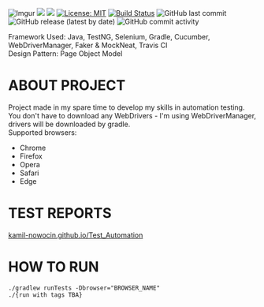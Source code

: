 ![Imgur](https://imgur.com/SeGMpNV.png)
![](https://img.shields.io/badge/language-java-critical)
![](https://img.shields.io/badge/Allure%20Report-2.8.1-orange.svg)
[![License: MIT](https://img.shields.io/badge/License-MIT-yellow.svg)](https://opensource.org/licenses/MIT)
[![Build Status](https://travis-ci.org/kamil-nowocin/Test_Automation-automationpractice.svg?branch=master)](https://travis-ci.org/kamil-nowocin/Test_Automation-automationpractice)
![GitHub last commit](https://img.shields.io/github/last-commit/kamil-nowocin/Test_Automation-automationpractice)
![GitHub release (latest by date)](https://img.shields.io/github/v/release/kamil-nowocin/Test_Automation-automationpractice)
![GitHub commit activity](https://img.shields.io/github/commit-activity/m/kamil-nowocin/Test_Automation-automationpractice)

Framework Used: Java, TestNG, Selenium, Gradle, Cucumber, WebDriverManager, Faker & MockNeat, Travis CI  
Design Pattern: Page Object Model
# ABOUT PROJECT
Project made in my spare time to develop my skills in automation testing.  
You don't have to download any WebDrivers - I'm using WebDriverManager, drivers will be downloaded by gradle.  
Supported browsers:  
* Chrome
* Firefox
* Opera
* Safari
* Edge
# TEST REPORTS
[kamil-nowocin.github.io/Test_Automation](https://kamil-nowocin.github.io/Test_Automation-automationpractice/)
# HOW TO RUN
`./gradlew runTests -Dbrowser="BROWSER_NAME"`  
`./{run with tags TBA}`